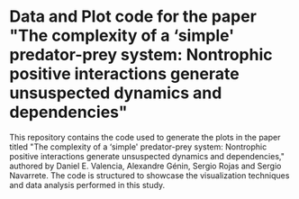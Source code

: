 # Data and Plot code for the paper "The complexity of a ‘simple' predator-prey system: Nontrophic positive interactions generate unsuspected dynamics and dependencies"

This repository contains the code used to generate the plots in the paper titled "The complexity of a ‘simple' predator-prey system: Nontrophic positive interactions generate unsuspected dynamics and dependencies," authored by Daniel E. Valencia, Alexandre Génin, Sergio Rojas and Sergio Navarrete. The code is structured to showcase the visualization techniques and data analysis performed in this study.
